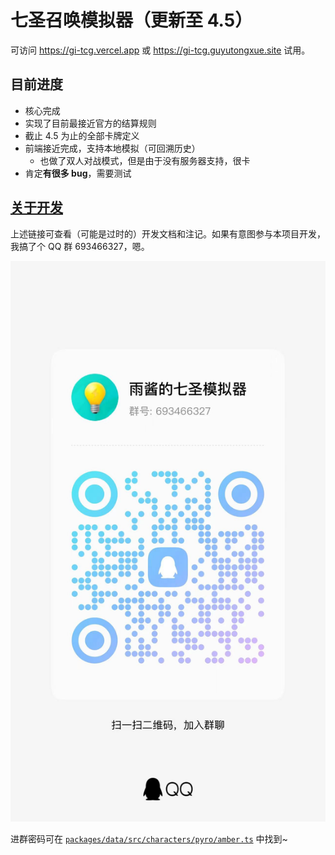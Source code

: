 # 七圣召唤模拟器（更新至 4.5）

可访问 https://gi-tcg.vercel.app 或 https://gi-tcg.guyutongxue.site 试用。

## 目前进度

- 核心完成
- 实现了目前最接近官方的结算规则
- 截止 4.5 为止的全部卡牌定义
- 前端接近完成，支持本地模拟（可回溯历史）
  - 也做了双人对战模式，但是由于没有服务器支持，很卡
- 肯定**有很多 bug**，需要测试

## [关于开发](./docs/development/README.md)

上述链接可查看（可能是过时的）开发文档和注记。如果有意图参与本项目开发，我搞了个 QQ 群 693466327，嗯。

![qq_group_qr](./docs/images/qq_group.jpg)

进群密码可在 [`packages/data/src/characters/pyro/amber.ts`](./packages/data/src/characters/pyro/amber.ts) 中找到~
